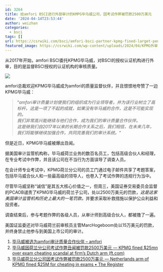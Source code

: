 ```yaml
---
id: 3264
title: 给amfori BSCI进行外部审计的KMPG毕马威公司，因考试作弊被罚款2500万美元
date: '2024-04-14T23:53:44'
author: weizhan
categories:
  - bsci
tags: []
url: https://csrwiki.com/bsci/amfori-bsci-partner-kpmg-fined-larget-penatly
featured_image: https://csrwiki.com/wp-content/uploads/2024/04/KPMG外审.webp
---
```


从2017年开始，amfori BSCI委托KPMG毕马威，对BSCI的授权认证机构进行外审，目的是监督BSCI授权的认证机构的审核质量。

![](https://csrwiki.com/wp-content/uploads/2024/04/KPMG外审.webp)

amfori总裁欢迎KPMG毕马威成为amfori的质量监督伙伴，并且恨恨地夸赞了一边KPMG毕马威：

> “*amfori审计质量计划使我们的组织成为行业领导者，并为该行业树立了高标杆。这是一项了不起的成就，如果没有毕马威的合作，这是不可能实现的。\
> 我们非常高兴能继续与他们合作，成为我们的审计质量合作伙伴。\
> 这是继我们自2017年以来的长期合作关系之后，我们相信，在未来几年，我们将能够继续加强合作，共同完善我们的审计系统。*“

但是近日，KPMG毕马威被爆出丑闻。

据美国审计监管机构称，毕马威荷兰业务的数百名员工，包括高级合伙人和经理，在专业考试中作弊，并且该公司在不当行为方面误导了调查人员。

在会计师专业考试中，KPMG荷兰分公司的员工门通过电子邮件共享了考题答案，包括毕马威合伙人和一些最高级的领导人，也卷入了考试作弊的违规行为当中。

尽管毕马威坚称“诚信”是其五大核心价值之一，但周三，美国证券交易委员会监督的PCAOB谴责了KPMG毕马威的荷兰子公司，处以2500万美元的罚款，*这是这家美国审计监管机构历史上最大的一笔罚款。*&#x5E76;要求采取补救措施以保护公众利益和投资者。

调查结束后，参与考题作弊的各级人员，从审计师到高级合伙人，都被撸了一遍。

美国证监委还对毕马威荷兰前审核员主管MarcHogeboom处以15万美元的罚款，并终身禁止他参与到美国上市公司的审计。

1. [毕马威被选为amfori审计质量合作伙伴 – amfori](https://www.amfori.org/en/news/kpmg-selected-as-amfori-audit-quality-partner)
2. [毕马威因荷兰分公司考试作弊丑闻被罚款2500万美元 — KPMG fined $25mn over exam cheating scandal at firm’s Dutch arm (ft.com)](https://www.ft.com/content/afb9ac8c-5d7b-44bb-9058-8fe3e37042bf)
3. [毕马威荷兰分公司因考试作弊被罚款2500万美元 — Netherlands arm of KPMG fined $25M for cheating in exams • The Register](https://www.theregister.com/2024/04/11/kpmg_netherlands_cheating/)
